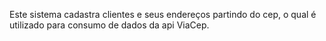 Este sistema cadastra clientes e seus endereços partindo do cep, o qual é utilizado para consumo de dados da api ViaCep.
